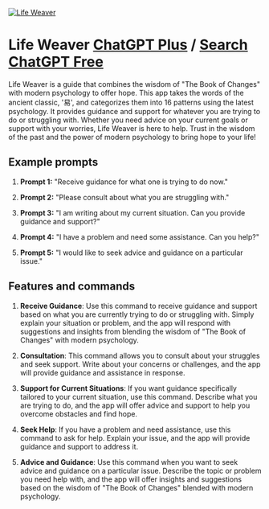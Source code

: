 
[![Life Weaver](https://files.oaiusercontent.com/file-0bfOXAh235MU093JeGrcnWgb?se=2123-10-17T14%3A43%3A38Z&sp=r&sv=2021-08-06&sr=b&rscc=max-age%3D31536000%2C%20immutable&rscd=attachment%3B%20filename%3D%25E5%258D%25A0%25E3%2581%2584%25E5%25B8%25AB%25E3%2581%25AE%25E5%25A5%25B3_%25E6%259C%2580%25E5%25B0%258F%25EF%25BC%2592.png&sig=Ddl6XW46TtWvcY2bf%2B1gi1%2BNBhQL5EMHqGVOFBXVvoQ%3D)](https://chat.openai.com/g/g-JYgpaFJxD-life-weaver)

# Life Weaver [ChatGPT Plus](https://chat.openai.com/g/g-JYgpaFJxD-life-weaver) / [Search ChatGPT Free](https://gptcall.net/index.html#/?search=Life%20Weaver)

Life Weaver is a guide that combines the wisdom of "The Book of Changes" with modern psychology to offer hope. This app takes the words of the ancient classic, '易', and categorizes them into 16 patterns using the latest psychology. It provides guidance and support for whatever you are trying to do or struggling with. Whether you need advice on your current goals or support with your worries, Life Weaver is here to help. Trust in the wisdom of the past and the power of modern psychology to bring hope to your life!

## Example prompts

1. **Prompt 1:** "Receive guidance for what one is trying to do now."

2. **Prompt 2:** "Please consult about what you are struggling with."

3. **Prompt 3:** "I am writing about my current situation. Can you provide guidance and support?"

4. **Prompt 4:** "I have a problem and need some assistance. Can you help?"

5. **Prompt 5:** "I would like to seek advice and guidance on a particular issue."

## Features and commands

1. **Receive Guidance**: Use this command to receive guidance and support based on what you are currently trying to do or struggling with. Simply explain your situation or problem, and the app will respond with suggestions and insights from blending the wisdom of "The Book of Changes" with modern psychology.

2. **Consultation**: This command allows you to consult about your struggles and seek support. Write about your concerns or challenges, and the app will provide guidance and assistance in response.

3. **Support for Current Situations**: If you want guidance specifically tailored to your current situation, use this command. Describe what you are trying to do, and the app will offer advice and support to help you overcome obstacles and find hope.

4. **Seek Help**: If you have a problem and need assistance, use this command to ask for help. Explain your issue, and the app will provide guidance and support to address it.

5. **Advice and Guidance**: Use this command when you want to seek advice and guidance on a particular issue. Describe the topic or problem you need help with, and the app will offer insights and suggestions based on the wisdom of "The Book of Changes" blended with modern psychology.


